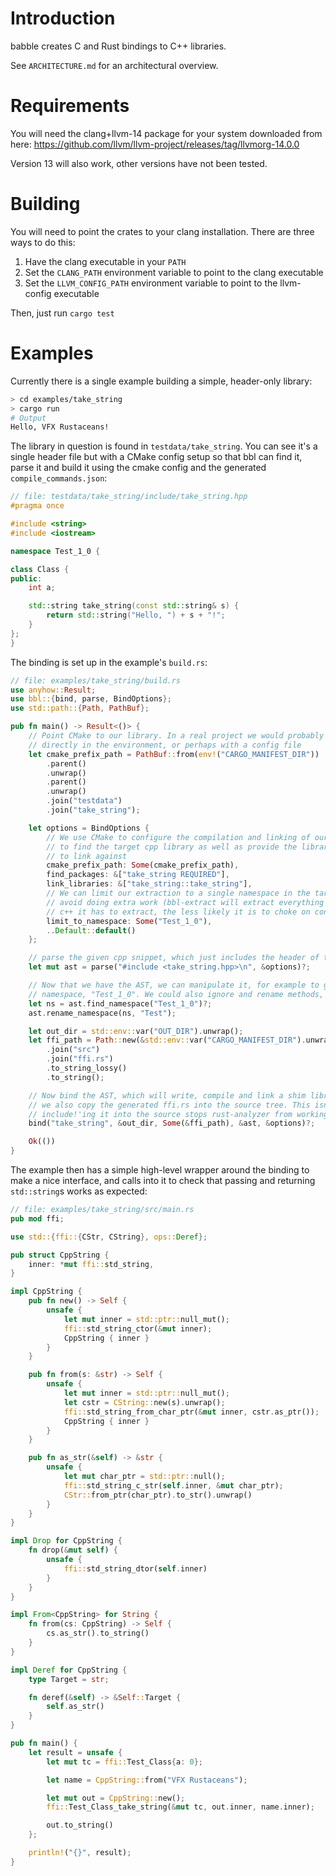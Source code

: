 # Introduction
babble creates C and Rust bindings to C++ libraries.

See `ARCHITECTURE.md` for an architectural overview.

# Requirements
You will need the clang+llvm-14 package for your system downloaded from here: https://github.com/llvm/llvm-project/releases/tag/llvmorg-14.0.0

Version 13 will also work, other versions have not been tested.

# Building
You will need to point the crates to your clang installation. There are three ways to do this:

1. Have the clang executable in your `PATH`
2. Set the `CLANG_PATH` environment variable to point to the clang executable
3. Set the `LLVM_CONFIG_PATH` environment variable to point to the llvm-config executable

Then, just run `cargo test`

# Examples
Currently there is a single example building a simple, header-only library:
```bash
> cd examples/take_string
> cargo run
# Output
Hello, VFX Rustaceans!
```

The library in question is found in `testdata/take_string`. You can see it's a single header file but with a CMake config setup so that bbl can find it, parse it and build it using the cmake config and the generated `compile_commands.json`:

```c++
// file: testdata/take_string/include/take_string.hpp
#pragma once 

#include <string>
#include <iostream>

namespace Test_1_0 {

class Class {
public:
    int a;

    std::string take_string(const std::string& s) {
        return std::string("Hello, ") + s + "!";
    }
};
}
```

The binding is set up in the example's `build.rs`:
```rust
// file: examples/take_string/build.rs
use anyhow::Result;
use bbl::{bind, parse, BindOptions};
use std::path::{Path, PathBuf};

pub fn main() -> Result<()> {
    // Point CMake to our library. In a real project we would probably expect this to be done by setting CMAKE_PREFIX_PATH
    // directly in the environment, or perhaps with a config file
    let cmake_prefix_path = PathBuf::from(env!("CARGO_MANIFEST_DIR"))
        .parent()
        .unwrap()
        .parent()
        .unwrap()
        .join("testdata")
        .join("take_string");

    let options = BindOptions {
        // We use CMake to configure the compilation and linking of our shim library, so need to point CMAKE_PREFIX_PATH
        // to find the target cpp library as well as provide the library name for find_package() and the actual targets
        // to link against
        cmake_prefix_path: Some(cmake_prefix_path),
        find_packages: &["take_string REQUIRED"],
        link_libraries: &["take_string::take_string"],
        // We can limit our extraction to a single namespace in the target library. This is usually a good idea to
        // avoid doing extra work (bbl-extract will extract everything it finds, even if it's never used, and the less
        // c++ it has to extract, the less likely it is to choke on constructs we haven't implemented yet)
        limit_to_namespace: Some("Test_1_0"),
        ..Default::default()
    };

    // parse the given cpp snippet, which just includes the header of the library we want to bind, giving us an AST
    let mut ast = parse("#include <take_string.hpp>\n", &options)?;

    // Now that we have the AST, we can manipulate it, for example to give an external name to the versioned internal
    // namespace, "Test_1_0". We could also ignore and rename methods, try and override bind kinds of classes etc.
    let ns = ast.find_namespace("Test_1_0")?;
    ast.rename_namespace(ns, "Test");

    let out_dir = std::env::var("OUT_DIR").unwrap();
    let ffi_path = Path::new(&std::env::var("CARGO_MANIFEST_DIR").unwrap())
        .join("src")
        .join("ffi.rs")
        .to_string_lossy()
        .to_string();

    // Now bind the AST, which will write, compile and link a shim library, and create the rust ffi binding
    // we also copy the generated ffi.rs into the source tree. This isn't hygienic but using the "correct" method of 
    // include!'ing it into the source stops rust-analyzer from working on it, which is worse.
    bind("take_string", &out_dir, Some(&ffi_path), &ast, &options)?;

    Ok(())
}
```

The example then has a simple high-level wrapper around the binding to make a nice interface, and calls into it to check that passing and returning `std::string`s works as expected:

```rust
// file: examples/take_string/src/main.rs
pub mod ffi;

use std::{ffi::{CStr, CString}, ops::Deref};

pub struct CppString {
    inner: *mut ffi::std_string,
}

impl CppString {
    pub fn new() -> Self {
        unsafe {
            let mut inner = std::ptr::null_mut();
            ffi::std_string_ctor(&mut inner);
            CppString { inner }
        }
    }

    pub fn from(s: &str) -> Self {
        unsafe {
            let mut inner = std::ptr::null_mut();
            let cstr = CString::new(s).unwrap();
            ffi::std_string_from_char_ptr(&mut inner, cstr.as_ptr());
            CppString { inner }
        }
    }

    pub fn as_str(&self) -> &str {
        unsafe {
            let mut char_ptr = std::ptr::null();
            ffi::std_string_c_str(self.inner, &mut char_ptr);
            CStr::from_ptr(char_ptr).to_str().unwrap()
        }
    }
}

impl Drop for CppString {
    fn drop(&mut self) {
        unsafe {
            ffi::std_string_dtor(self.inner)
        }
    }
}

impl From<CppString> for String {
    fn from(cs: CppString) -> Self {
        cs.as_str().to_string()
    }
}

impl Deref for CppString {
    type Target = str;

    fn deref(&self) -> &Self::Target {
        self.as_str()
    }
}

pub fn main() {
    let result = unsafe {
        let mut tc = ffi::Test_Class{a: 0};

        let name = CppString::from("VFX Rustaceans");

        let mut out = CppString::new();
        ffi::Test_Class_take_string(&mut tc, out.inner, name.inner);

        out.to_string()
    };

    println!("{}", result);
}
```

